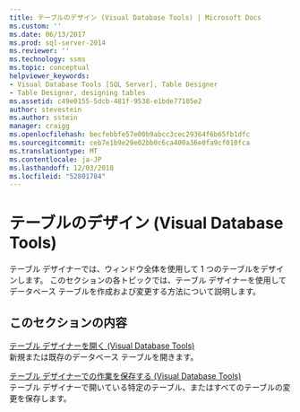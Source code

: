 ```yaml
---
title: テーブルのデザイン (Visual Database Tools) | Microsoft Docs
ms.custom: ''
ms.date: 06/13/2017
ms.prod: sql-server-2014
ms.reviewer: ''
ms.technology: ssms
ms.topic: conceptual
helpviewer_keywords:
- Visual Database Tools [SQL Server], Table Designer
- Table Designer, designing tables
ms.assetid: c49e0155-5dcb-481f-9538-e1bde77105e2
author: stevestein
ms.author: sstein
manager: craigg
ms.openlocfilehash: becfebbfe57e00b9abcc3cec29364f6b65fb1dfc
ms.sourcegitcommit: ceb7e1b9e29e02bb0c6ca400a36e0fa9cf010fca
ms.translationtype: MT
ms.contentlocale: ja-JP
ms.lasthandoff: 12/03/2018
ms.locfileid: "52801784"
---
```

# <a name="design-tables-visual-database-tools"></a>テーブルのデザイン (Visual Database Tools)
  テーブル デザイナーでは、ウィンドウ全体を使用して 1 つのテーブルをデザインします。 このセクションの各トピックでは、テーブル デザイナーを使用してデータベース テーブルを作成および変更する方法について説明します。  
  
## <a name="in-this-section"></a>このセクションの内容  
 [テーブル デザイナーを開く &#40;Visual Database Tools&#41;](visual-database-tools.md)  
 新規または既存のデータベース テーブルを開きます。  
  
 [テーブル デザイナーでの作業を保存する (Visual Database Tools)](../../database-engine/save-your-work-in-table-designer-visual-database-tools.md)  
 テーブル デザイナーで開いている特定のテーブル、またはすべてのテーブルの変更を保存します。  
  
  
